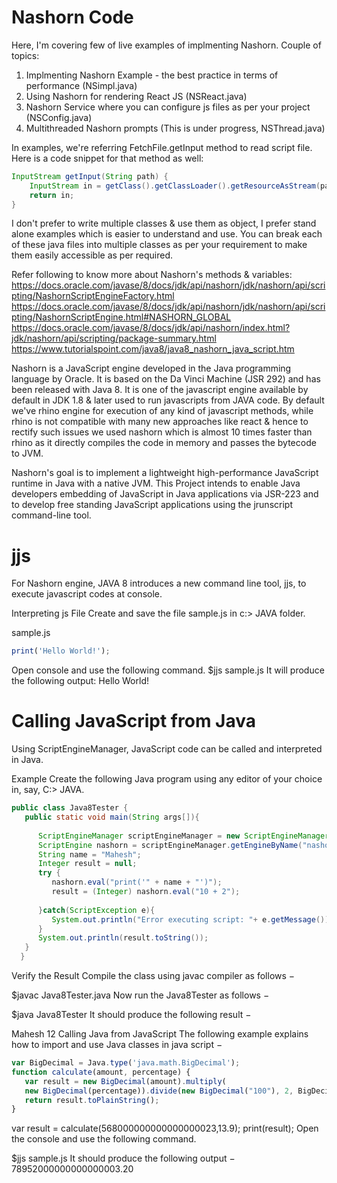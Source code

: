 # Nashorn Code
Here, I'm covering few of live examples of implmenting Nashorn.
Couple of topics:
1. Implmenting Nashorn Example - the best practice in terms of performance (NSimpl.java)
2. Using Nashorn for rendering React JS (NSReact.java)
3. Nashorn Service where you can configure js files as per your project (NSConfig.java)
4. Multithreaded Nashorn prompts (This is under progress, NSThread.java)

In examples, we're referring FetchFile.getInput method to read script file. Here is a code snippet for that method as well:
```Java
InputStream getInput(String path) {
    InputStream in = getClass().getClassLoader().getResourceAsStream(path);
    return in;
}
```
I don't prefer to write multiple classes & use them as object, I prefer stand alone examples which is easier to understand and use. You can break each of these java files into multiple classes as per your requirement to make them easily accessible as per required.

Refer following to know more about Nashorn's methods & variables:
https://docs.oracle.com/javase/8/docs/jdk/api/nashorn/jdk/nashorn/api/scripting/NashornScriptEngineFactory.html
https://docs.oracle.com/javase/8/docs/jdk/api/nashorn/jdk/nashorn/api/scripting/NashornScriptEngine.html#NASHORN_GLOBAL 
https://docs.oracle.com/javase/8/docs/jdk/api/nashorn/index.html?jdk/nashorn/api/scripting/package-summary.html
https://www.tutorialspoint.com/java8/java8_nashorn_java_script.htm


Nashorn is a JavaScript engine developed in the Java programming language by Oracle. It is based on the Da Vinci Machine (JSR 292) and has been released with Java 8.
It is one of the javascript engine available by default in JDK 1.8 & later used to run javascripts from JAVA code.
By default we've rhino engine for execution of any kind of javascript methods, while rhino is not compatible with many new approaches like react & hence to rectify such issues we used nashorn which is almost 10 times faster than rhino as it directly compiles the code in memory and passes the bytecode to JVM.


Nashorn's goal is to implement a lightweight high-performance JavaScript runtime in Java with a native JVM. This Project intends to enable Java developers embedding of JavaScript in Java applications via JSR-223 and to develop free standing JavaScript applications using the jrunscript command-line tool.


# jjs
For Nashorn engine, JAVA 8 introduces a new command line tool, jjs, to execute javascript codes at console.

Interpreting js File
Create and save the file sample.js in c:\> JAVA folder.

sample.js
```js
print('Hello World!');
```

Open console and use the following command.
$jjs sample.js
It will produce the following output:
Hello World!


# Calling JavaScript from Java
Using ScriptEngineManager, JavaScript code can be called and interpreted in Java.

Example
Create the following Java program using any editor of your choice in, say, C:\> JAVA.
```Java
public class Java8Tester {
   public static void main(String args[]){
   
      ScriptEngineManager scriptEngineManager = new ScriptEngineManager();
      ScriptEngine nashorn = scriptEngineManager.getEngineByName("nashorn");		
      String name = "Mahesh";
      Integer result = null;      
      try {
         nashorn.eval("print('" + name + "')");
         result = (Integer) nashorn.eval("10 + 2");
         
      }catch(ScriptException e){
         System.out.println("Error executing script: "+ e.getMessage());
      }      
      System.out.println(result.toString());
   }
  }
```  
Verify the Result
Compile the class using javac compiler as follows −

$javac Java8Tester.java
Now run the Java8Tester as follows −

$java Java8Tester
It should produce the following result −

Mahesh
12
Calling Java from JavaScript
The following example explains how to import and use Java classes in java script −

```sample.js
var BigDecimal = Java.type('java.math.BigDecimal');
function calculate(amount, percentage) {
   var result = new BigDecimal(amount).multiply(
   new BigDecimal(percentage)).divide(new BigDecimal("100"), 2, BigDecimal.ROUND_HALF_EVEN);   
   return result.toPlainString();
}
```
var result = calculate(568000000000000000023,13.9);
print(result);
Open the console and use the following command.

$jjs sample.js
It should produce the following output −
78952000000000000003.20
